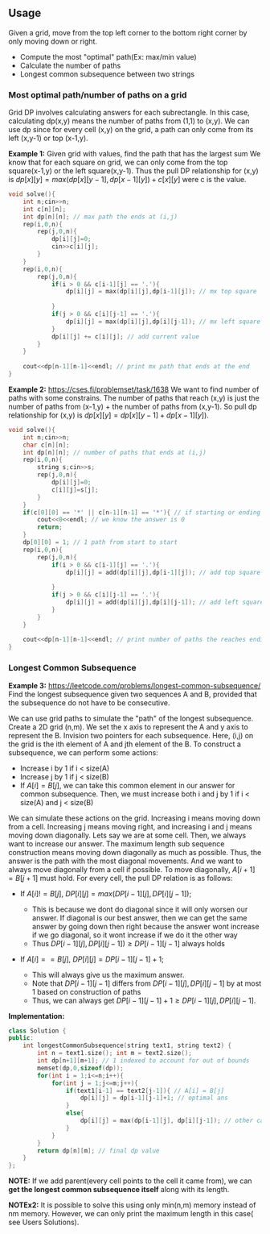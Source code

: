 ## Usage
Given a grid, move from the top left corner to the bottom right corner by only moving down or right.
- Compute the most "optimal" path(Ex: max/min value)
- Calculate the number of paths
- Longest common subsequence between two strings

### Most optimal path/number of paths on a grid
Grid DP involves calculating answers for each subrectangle. In this case, calculating dp(x,y) means the number of paths from (1,1) to (x,y).
We can use dp since for every cell (x,y) on the grid, a path can only come from its left (x,y-1) or top (x-1,y).



**Example 1:** Given grid with values, find the path that has the largest sum
We know that for each square on grid, we can only come from the top square(x-1,y) or the left square(x,y-1). Thus the pull DP relationship for (x,y) is $dp[x][y] = max(dp[x][y-1], dp[x-1][y]) + c[x][y]$ were c is the value. 
```cpp
void solve(){
    int n;cin>>n;
    int c[n][n];
    int dp[n][n]; // max path the ends at (i,j)
    rep(i,0,n){
        rep(j,0,n){
            dp[i][j]=0;
            cin>>c[i][j];
        }
    }
    rep(i,0,n){
        rep(j,0,n){
            if(i > 0 && c[i-1][j] == '.'){
                dp[i][j] = max(dp[i][j],dp[i-1][j]); // mx top square
            
            }
            if(j > 0 && c[i][j-1] == '.'){
                dp[i][j] = max(dp[i][j],dp[i][j-1]); // mx left square
            }
            dp[i][j] += c[i][j]; // add current value
        }
    }
    
    cout<<dp[n-1][n-1]<<endl; // print mx path that ends at the end
}
```
**Example 2:** https://cses.fi/problemset/task/1638 
We want to find number of paths with some constrains. The number of paths that reach (x,y) is just the number of paths from (x-1,y) + the number of paths from (x,y-1). So pull dp relationship for (x,y) is $dp[x][y] = dp[x][y-1] + dp[x-1][y]).$ 
```cpp
void solve(){
    int n;cin>>n;
    char c[n][n];
    int dp[n][n]; // number of paths that ends at (i,j)
    rep(i,0,n){
        string s;cin>>s;
        rep(j,0,n){
            dp[i][j]=0;
            c[i][j]=s[j];
        }
    }
    if(c[0][0] == '*' || c[n-1][n-1] == '*'){ // if starting or ending is blocked
        cout<<0<<endl; // we know the answer is 0
        return;
    }
    dp[0][0] = 1; // 1 path from start to start
    rep(i,0,n){
        rep(j,0,n){
            if(i > 0 && c[i-1][j] == '.'){
                dp[i][j] = add(dp[i][j],dp[i-1][j]); // add top square
            
            }
            if(j > 0 && c[i][j-1] == '.'){
                dp[i][j] = add(dp[i][j],dp[i][j-1]); // add left square
            }    
        }
    }
    
    cout<<dp[n-1][n-1]<<endl; // print number of paths the reaches ending
}

```

### Longest Common Subsequence
**Example 3:** https://leetcode.com/problems/longest-common-subsequence/
Find the longest subsequence given two sequences A and B, provided that the subsequence do not have to be consecutive.

We can use grid paths to simulate the "path" of the longest subsequence. Create a 2D grid (n,m). We set the x axis to represent the A and y axis to represent the B. 
Invision two pointers for each subsequence. Here, (i,j) on the grid is the ith element of A and jth element of the B. To construct a subsequence, we can perform some actions:
- Increase i by 1 if i < size(A)
- Increase j by 1 if j < size(B)
- If $A[i] = B[j]$, we can take this common element in our answer for common subsequence. Then, we must increase both i and j by 1 if i < size(A) and j < size(B)

We can simulate these actions on the grid. Increasing i means moving down from a cell. Increasing j means moving right, and increasing i and j means moving down diagonally.
Lets say we are at some cell. Then, we always want to increase our answer. The maximum length sub sequence construction means moving down diagonally as much as possible. Thus, the answer is the path with the most diagonal movements. And we want to always move diagonally from a cell if possible.
To move diagonally, $A[i+1] = B[j+1]$ must hold.
For every cell, the pull DP relation is as follows:
- If $A[i] != B[j],$ $DP[i][j] = max(DP[i-1][j], DP[i][j-1]);$
    - This is because we dont do diagonal since it will only worsen our answer. If diagonal is our best answer, then we can get the same answer by going down then right because the answer wont increase if we go diagonal, so it wont increase if we do it the other way
    - Thus $DP[i-1][j], DP[i][j-1]) \ge DP[i-1][j-1]$ always holds

 - If $A[i] == B[j],$ $DP[i][j] = DP[i-1][j-1]+1;$
     - This will always give us the maximum answer.
     - Note that $DP[i-1][j-1]$ differs from $DP[i-1][j],DP[i][j-1]$ by at most 1 based on construction of paths
     - Thus, we can always get $DP[i-1][j-1]+1 \ge DP[i-1][j],DP[i][j-1]$.
  
**Implementation:**
```cpp
class Solution {
public:
    int longestCommonSubsequence(string text1, string text2) {
        int n = text1.size(); int m = text2.size();
        int dp[n+1][m+1]; // 1 indexed to account for out of bounds
        memset(dp,0,sizeof(dp));
        for(int i = 1;i<=n;i++){
            for(int j = 1;j<=m;j++){
                if(text1[i-1] == text2[j-1]){ // A[i] = B[j]
                    dp[i][j] = dp[i-1][j-1]+1; // optimal ans
                }
                else{
                    dp[i][j] = max(dp[i-1][j], dp[i][j-1]); // other case
                }
            }
        }
        return dp[n][m]; // final dp value
    }
};
```

**NOTE:** If we add parent(every cell points to the cell it came from), we can **get the longest common subsequence itself** along with its length.

**NOTEx2:** It is possible to solve this using only min(n,m) memory instead of nm memory. However, we can only print the maximum length in this case( see Users Solutions).


